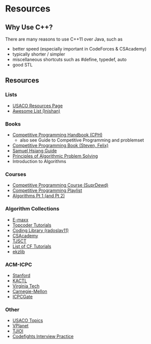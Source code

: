 # Resources

## Why Use C++?

There are many reasons to use C++11 over Java, such as
  * better speed (especially important in CodeForces & CSAcademy)
  * typically shorter / simpler
  * miscellaneous shortcuts such as #define, typedef, auto
  * good STL

## Resources

### Lists
  * [USACO Resources Page](http://www.usaco.org/index.php?page=resources)
  * [Awesome List (Inishan)](http://codeforces.com/blog/entry/23054)

### Books
  * [Competitive Programming Handbook (CPH)](https://cses.fi/book/)
    * also see Guide to Competitive Programming and problemset
  * [Competitive Programming Book (Steven, Felix)](http://www.comp.nus.edu.sg/~stevenha/myteaching/competitive_programming/cp1.pdf)
  * [Samuel Hsiang Guide](https://github.com/alwayswimmin/cs_guide)
  * [Principles of Algorithmic Problem Solving](http://www.csc.kth.se/~jsannemo/slask/main.pdf)
  * Introduction to Algorithms

### Courses
  * [Competitive Programming Course (SuprDewd)](https://github.com/SuprDewd/T-414-AFLV)
  * [Competitive Programming Playlist](https://www.commonlounge.com/community/862d2091c64e447cacde77d4c76a9ac3)
  * [Algorithms Pt 1 (and Pt 2)](https://www.coursera.org/learn/algorithms-part1)

### Algorithm Collections
  * [E-maxx](https://e-maxx-eng.appspot.com/)
  * [Topcoder Tutorials](http://www.topcoder.com/community/data-science/data-science-tutorials/)
  * [Coding Library (radoslav11)](https://github.com/radoslav11/Coding-Library?files=1)
  * [CSAcademy](https://csacademy.com/lessons/)
  * [TJSCT](https://activities.tjhsst.edu/sct/)
  * [List of CF Tutorials](http://codeforces.com/blog/entry/57282)
  * [ekzlib](http://ekzlib.herokuapp.com)

### ACM-ICPC
  * [Stanford](http://web.stanford.edu/class/cs97si/)
  * [KACTL](https://github.com/kth-competitive-programming/kactl)
  * [Virginia Tech](https://icpc.cs.vt.edu/#/)
  * [Carnegie-Mellon](https://contest.cs.cmu.edu/295/f17/)
  * [ICPCGate](https://icpcgate.org/contest/index.php)

### Other
  * [USACO Topics](https://www.quora.com/What-topics-algorithms-should-be-mastered-to-pass-each-of-the-four-divisions-of-USACO)
  * [VPlanet](https://vplanetcoding.com/)
  * [TJIOI](https://github.com/tjsct/tjioi-study-guide)
  * [Codefights Interview Practice](https://codefights.com/interview-practice)
